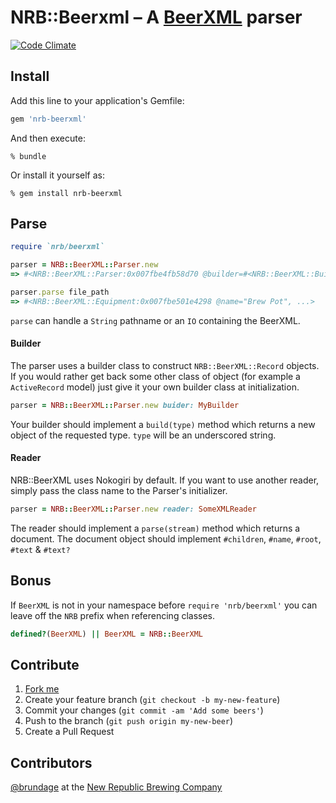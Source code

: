 # NRB::Beerxml &ndash; A [BeerXML](http://www.beerxml.com/) parser

[![Code Climate](https://codeclimate.com/github/NewRepublicBrewing/beerxml/badges/gpa.svg)](https://codeclimate.com/github/NewRepublicBrewing/beerxml)


## Install

Add this line to your application's Gemfile:

```ruby
gem 'nrb-beerxml'
```

And then execute:

    % bundle

Or install it yourself as:

    % gem install nrb-beerxml

## Parse

```ruby
require `nrb/beerxml`

parser = NRB::BeerXML::Parser.new
=> #<NRB::BeerXML::Parser:0x007fbe4fb58d70 @builder=#<NRB::BeerXML::Builder:0x007fbe4fb58a00>, @reader=Nokogiri::XML>

parser.parse file_path
=> #<NRB::BeerXML::Equipment:0x007fbe501e4298 @name="Brew Pot", ...>
```

`parse` can handle a `String` pathname or an `IO` containing the BeerXML.

#### Builder

The parser uses a builder class to construct `NRB::BeerXML::Record` objects.  If you would rather get back some other class of object (for example a `ActiveRecord` model) just give it your own builder class at initialization.

```ruby
parser = NRB::BeerXML::Parser.new buider: MyBuilder
```

Your builder should implement a `build(type)` method which returns a new object of the requested type.  `type` will be an underscored string.

#### Reader

NRB::BeerXML uses Nokogiri by default.  If you want to use another reader, simply pass the class name to the Parser's initializer.

```ruby
parser = NRB::BeerXML::Parser.new reader: SomeXMLReader
```

The reader should implement a `parse(stream)` method which returns a document.  The document object should implement `#children`, `#name`, `#root`, `#text` &amp; `#text?`

## Bonus

If `BeerXML` is not in your namespace before `require 'nrb/beerxml'` you can leave off the `NRB` prefix when referencing classes.

```ruby
defined?(BeerXML) || BeerXML = NRB::BeerXML
```

## Contribute

1. [Fork me](https://github.com/NewRepublicBrewing/nrb-beerxml/fork)
2. Create your feature branch (`git checkout -b my-new-feature`)
3. Commit your changes (`git commit -am 'Add some beers'`)
4. Push to the branch (`git push origin my-new-beer`)
5. Create a Pull Request

## Contributors

[@brundage](https://github.com/brundage) at the [New Republic Brewing Company](https://github.com/NewRepublicBrewing)

